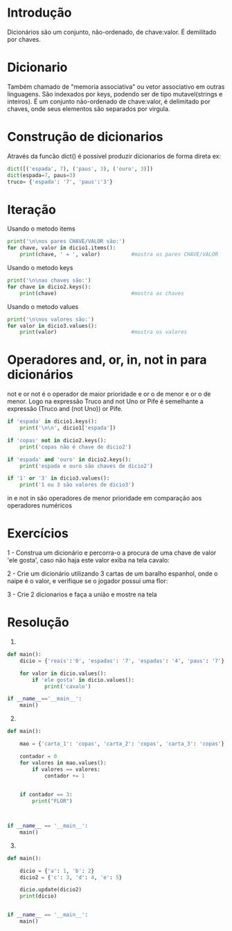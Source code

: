 # Introdução 
Dicionários são um conjunto, não-ordenado, de chave:valor. É demilitado por chaves.

# Dicionario 
Também chamado de "memoria associativa" ou vetor associativo em outras linguagens. São indexados por keys, podendo ser de tipo mutavel(strings e inteiros). É um conjunto não-ordenado de chave:valor, é delimitado por chaves, onde seus elementos são separados por virgula.

# Construção de dicionarios 
Através da funcão dict() é possivel produzir dicionarios de forma direta 
ex: 
~~~~~python
dict([('espada', 7), ('paus', 3), ('ouro', 3)]) 
dict(espada=7, paus=3) 
truco= {'espada': '7', 'paus':'3'}
~~~~~
# Iteração 
Usando o metodo items
~~~~~python
print('\n\nos pares CHAVE/VALOR são:')
for chave, valor in dicio1.items():	
	print(chave, ' = ', valor)			#mostra os pares CHAVE/VALOR
~~~~~
Usando o metodo keys
~~~~~python
print('\n\nas chaves são:')
for chave in dicio2.keys():
	print(chave)						#mostra as chaves
~~~~~~
Usando o metodo values
~~~~~python
print('\n\nos valores são:')
for valor in dicio3.values():								
	print(valor)						#mostra os valores
~~~~~~
# Operadores and, or, in, not in para dicionários 
not e or not é o operador de maior prioridade e or o de menor e or o de menor. Logo na expressão Truco and not Uno or Pife é semelhante a expressão (Truco and (not Uno)) or Pife.

~~~~~python
if 'espada' in dicio1.keys():							
	print('\n\n', dicio1['espada'])						

if 'copas' not in dicio2.keys():
	print('copas não é chave de dicio2')

if 'espada' and 'ouro' in dicio2.keys():				
	print('espada e ouro são chaves de dicio2')			

if '1' or '3' in dicio3.values():
	print('1 ou 3 são valores de dicio3')				
~~~~~~

in e not in são operadores de menor prioridade em comparação aos operadores numéricos

# Exercícios
1 - Construa um dicionário e percorra-o a procura de uma chave de valor 'ele gosta', caso não haja este valor exiba na tela cavalo:

2 - Crie um dicionário utilizando 3 cartas de um baralho espanhol, onde o naipe é o valor, e verifique se o jogador possui uma flor:

3 - Crie 2 dicionarios e faça a união e mostre na tela 



# Resolução
1.
~~~~~python
def main():
	dicio = {'reais':'0', 'espadas': '7', 'espadas': '4', 'paus': '7'}

	for valor in dicio.values():
		if 'ele gosta' in dicio.values():
			print('cavalo')

if __name__=='__main__':
	main()
~~~~~


2.  
~~~~~python
def main():

	mao = {'carta_1': 'copas', 'carta_2': 'copas', 'carta_3': 'copas'}

	contador = 0
	for valores in mao.values():
		if valores == valores:
			contador += 1  
	

	if contador == 3:
		print("FLOR")



if __name__ == '__main__':
	main()
~~~~~

3.
~~~~~python
def main():

	dicio = {'a': 1, 'b': 2}
	dicio2 = {'c': 3, 'd': 4, 'e': 5}

	dicio.update(dicio2)
	print(dicio)


if __name__ == '__main__':
	main()
~~~~~ 

